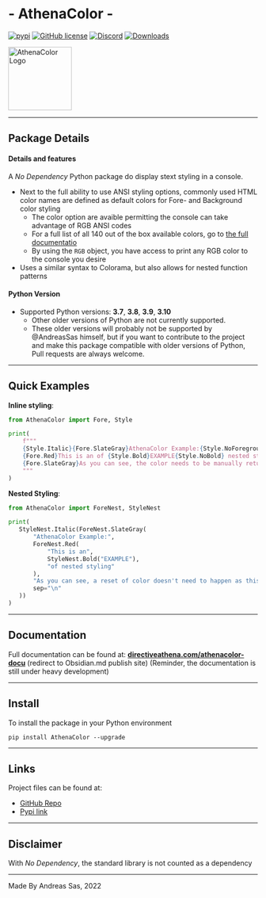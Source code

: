 # - AthenaColor -
[![pypi](https://img.shields.io/pypi/v/AthenaColor)](https://pypi.org/project/AthenaColor/) [![GitHub license](https://img.shields.io/github/license/DirectiveAthena/VerSC-AthenaColor)](https://github.com/DirectiveAthena/VerSC-AthenaColor/blob/master/LICENSE) [![Discord](https://img.shields.io/discord/814599159926620160?color=maroon)](https://discord.gg/6JcDbhXkCH) [![Downloads](https://pepy.tech/badge/athenacolor)](https://pepy.tech/project/athenacolor)

<img height="128" src="https://github.com/DirectiveAthena/AthenaColor/blob/master/Resources/AthenaColor.png?raw=true" width="128" alt="AthenaColor Logo"/>

--- 
## Package Details
#### Details and features 
A *No Dependency* Python package do display stext styling in a console.
- Next to the full ability to use ANSI styling options, commonly used HTML color names are defined as default colors for Fore- and Background color styling
  - The color option are avaible permitting the console can take advantage of RGB ANSI codes
  - For a full list of all 140 out of the box available colors, go to [the full documentatio](https://publish.obsidian.md/directiveathena/Content/Programming/AthenaColor/Documentation/HTML+Named+Colors)
  - By using the `RGB` object, you have access to print any RGB color to the console you desire
- Uses a similar syntax to Colorama, but also allows for nested function patterns

#### Python Version
- Supported Python versions: **3.7**, **3.8**, **3.9**, **3.10**
  - Other older versions of Python are not currently supported. 
  - These older versions will probably not be supported by @AndreasSas himself, but if you want to contribute to the project and make this package compatible with older versions of Python, Pull requests are always welcome.

---
## Quick Examples
**Inline styling**:
```python
from AthenaColor import Fore, Style

print(  
    f"""  
    {Style.Italic}{Fore.SlateGray}AthenaColor Example:{Style.NoForeground}
    {Fore.Red}This is an of {Style.Bold}EXAMPLE{Style.NoBold} nested styling{Style.NoForeground}    
    {Fore.SlateGray}As you can see, the color needs to be manually returned here{Style.NoForeground}{Style.NoItalic}
    """  
)
```
**Nested Styling**:
```python
from AthenaColor import ForeNest, StyleNest

print(  
   StyleNest.Italic(ForeNest.SlateGray(  
       "AthenaColor Example:",  
       ForeNest.Red(  
           "This is an",  
           StyleNest.Bold("EXAMPLE"),  
           "of nested styling"  
       ),    
       "As you can see, a reset of color doesn't need to happen as this is done automatically",
       sep="\n"  
   ))  
)
```

---
## Documentation
Full documentation can be found at:
**[directiveathena.com/athenacolor-docu](https://www.directiveathena.com/athenacolor-docu)** (redirect to Obsidian.md publish site)
(Reminder, the documentation is still under heavy development)

---
## Install
To install the package in your Python environment

``` 
pip install AthenaColor --upgrade
```

---

## Links 
Project files can be found at:    
- [GitHub Repo](https://github.com/DirectiveAthena/AthenaColor)     
- [Pypi link](https://pypi.org/project/AthenaColor/)    

---

## Disclaimer
With  *No Dependency*, the standard library is not counted as a dependency

---
Made By Andreas Sas, 2022
